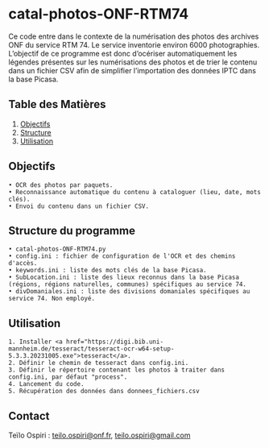 # catal-photos-ONF-RTM74

Ce code entre dans le contexte de la numérisation des photos des archives ONF du service RTM 74. Le service inventorie environ 6000 photographies. L’objectif de ce programme est donc d’océriser automatiquement les légendes présentes sur les numérisations des photos et de trier le contenu dans un fichier CSV afin de simplifier l’importation des données IPTC dans la base Picasa.

## Table des Matières
1. [Objectifs](#objectifs)
2. [Structure](#structure)
3. [Utilisation](#utilisation)

## Objectifs <a name="objectifs"></a>

    • OCR des photos par paquets.
    • Reconnaissance automatique du contenu à cataloguer (lieu, date, mots clés).
    • Envoi du contenu dans un fichier CSV.

## Structure du programme <a name="structure"></a>

    • catal-photos-ONF-RTM74.py
    • config.ini : fichier de configuration de l'OCR et des chemins d'accès.
    • keywords.ini : liste des mots clés de la base Picasa.
    • SubLocation.ini : liste des lieux reconnus dans la base Picasa (régions, régions naturelles, communes) spécifiques au service 74.
    • divDomaniales.ini : liste des divisions domaniales spécifiques au service 74. Non employé.

## Utilisation <a name="utilisation"></a>

    1. Installer <a href="https://digi.bib.uni-mannheim.de/tesseract/tesseract-ocr-w64-setup-5.3.3.20231005.exe">tesseract</a>.
    2. Définir le chemin de tesseract dans config.ini.
    3. Définir le répertoire contenant les photos à traiter dans config.ini, par défaut "process".
    4. Lancement du code.
    5. Récupération des données dans donnees_fichiers.csv
    
## Contact <a name="contact"></a>
Teïlo Ospiri : teilo.ospiri@onf.fr, teilo.ospiri@gmail.com


